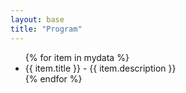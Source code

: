 ```yaml
---
layout: base
title: "Program"
---
```


<ul>
    {% for item in mydata %}
    <li>{{ item.title }} - {{ item.description }}</li>
    {% endfor %}
</ul>


